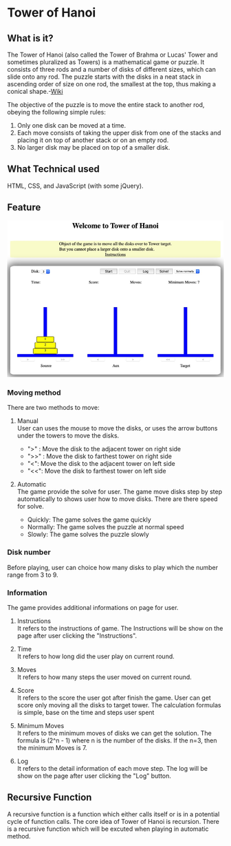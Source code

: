 # Tower of Hanoi

## What is it?

The Tower of Hanoi (also called the Tower of Brahma or Lucas' Tower and sometimes pluralized as Towers) is a mathematical game or puzzle. It consists of three rods and a number of disks of different sizes, which can slide onto any rod. The puzzle starts with the disks in a neat stack in ascending order of size on one rod, the smallest at the top, thus making a conical shape.-[Wiki](https://en.wikipedia.org/wiki/Tower_of_Hanoi)

The objective of the puzzle is to move the entire stack to another rod, obeying the following simple rules:

1. Only one disk can be moved at a time.
2. Each move consists of taking the upper disk from one of the stacks and placing it on top of another stack or on an empty rod.
3. No larger disk may be placed on top of a smaller disk.

## What Technical used

HTML, CSS, and JavaScript (with some jQuery).

## Feature

![hanio](https://github.com/life2free/Hanoi/blob/master/img/hanio.jpg)

### Moving method

There are two methods to move:

1. Manual  
   User can uses the mouse to move the disks, or uses the arrow buttons under the towers to move the disks.

   - ">" : Move the disk to the adjacent tower on right side
   - ">>" : Move the disk to farthest tower on right side
   - "<": Move the disk to the adjacent tower on left side
   - "<<": Move the disk to farthest tower on left side

2. Automatic  
   The game provide the solve for user. The game move disks step by step automatically to shows user how to move disks. There are there speed for solve.
   - Quickly: The game solves the game quickly
   - Normally: The game solves the puzzle at normal speed
   - Slowly: The game solves the puzzle slowly

### Disk number

Before playing, user can choice how many disks to play which the number range from 3 to 9.

### Information

The game provides additional informations on page for user.

1. Instructions  
   It refers to the instructions of game. The Instructions will be show on the page after user clicking the "Instructions".

2. Time  
   It refers to how long did the user play on current round.

3. Moves  
   It refers to how many steps the user moved on current round.

4. Score  
   It refers to the score the user got after finish the game. User can get score only moving all the disks to target tower. The calculation formulas is simple, base on the time and steps user spent

5. Minimum Moves  
   It refers to the minimum moves of disks we can get the solution. The formula is (2^n - 1) where n is the number of the disks. If the n=3, then the minimum Moves is 7.

6. Log  
   It refers to the detail information of each move step. The log will be show on the page after user clicking the "Log" button.

## Recursive Function

A recursive function is a function which either calls itself or is in a potential cycle of function calls. The core idea of Tower of Hanoi is recursion.
There is a recursive function which will be excuted when playing in automatic method.
